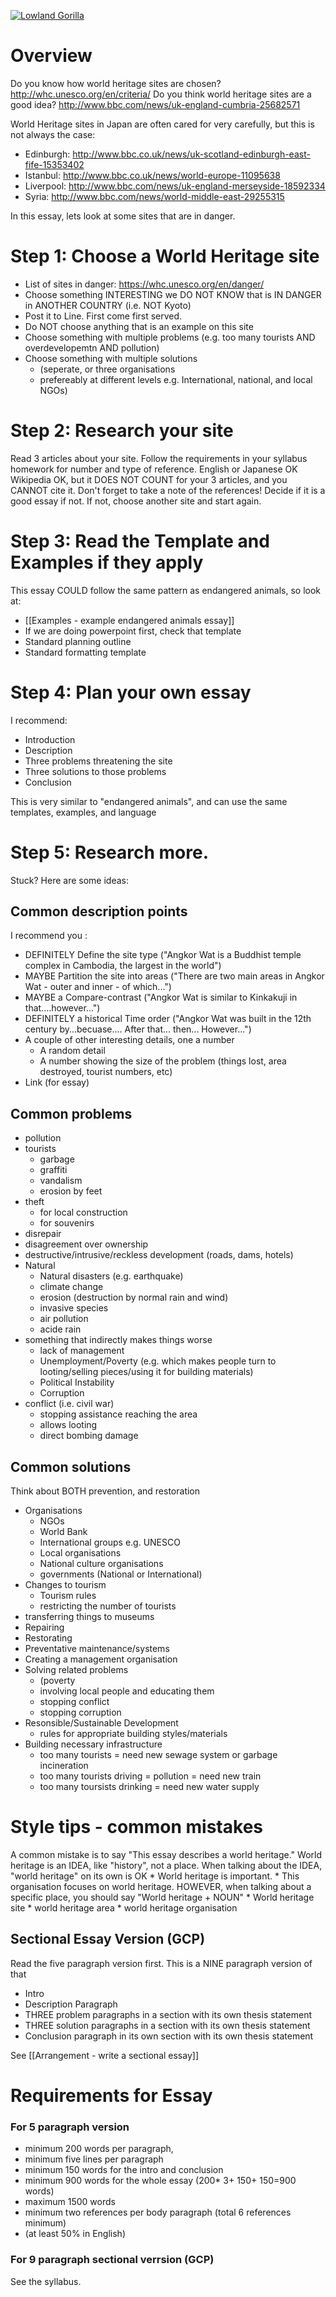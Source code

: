 <a data-flickr-embed="true"  href="https://www.flickr.com/photos/132033298@N04/24266744033/in/photolist-6ByPJY-nrWfju-hHvzaw-CYnpyv-6hw5Qm-8XKAoA-8FjMEq-rohCMs-bhwYUZ-3EJe7D-AqUWBD-npxmd1-4iuCYG-CBf8fb-jeEh2h-4jNZ8d-64q368-e2bh2N-owRfxW-ayn6Sx-8M7kMt-bsozc6-rG9Sof-qNY3Dv-6txAnH-vphQjW-4YtQe-oxnK7j-8FjNc7-h3M7NV-jbRcfY-n22sCP-9prGMa-9D3HK5-8ak2zG-7XvWZ5-nxRsGo-8FgANg-aVBLVt-bhwYBc-bhwYNV-sX4t6G-r5wkjb-8M7iBc-qqkLHp-ayn78Z-tm5x9k-8Zpq58-8MVKpC-73yPF1" title="Lowland Gorilla"><img src="https://farm2.staticflickr.com/1465/24266744033_376c38cb0d_n.jpg" alt="Lowland Gorilla"></a>

# Overview
Do you know how world heritage sites are chosen? http://whc.unesco.org/en/criteria/
Do you think world heritage sites are a good idea? http://www.bbc.com/news/uk-england-cumbria-25682571

World Heritage sites in Japan are often cared for very carefully, but this is not always the case:
* Edinburgh: http://www.bbc.co.uk/news/uk-scotland-edinburgh-east-fife-15353402
* Istanbul: http://www.bbc.co.uk/news/world-europe-11095638
* Liverpool: http://www.bbc.com/news/uk-england-merseyside-18592334
* Syria: http://www.bbc.com/news/world-middle-east-29255315

In this essay, lets look at some sites that are in danger. 

# Step 1: Choose a World Heritage site
* List of sites in danger: https://whc.unesco.org/en/danger/
* Choose something INTERESTING we DO NOT KNOW that is IN DANGER in ANOTHER COUNTRY (i.e. NOT Kyoto)
* Post it to Line. First come first served.
* Do NOT choose anything that is an example on this site
* Choose something with multiple problems (e.g. too many tourists AND overdevelopemtn AND pollution)
* Choose something with multiple solutions 
    * (seperate, or three organisations
    * prefereably at different levels e.g. International, national, and local NGOs)

# Step 2: Research your site
Read 3 articles about your site. 
Follow the requirements in your syllabus homework for number and type of reference. 
English or Japanese OK
Wikipedia OK, but it DOES NOT COUNT for your 3 articles, and you CANNOT cite it. 
<red>Don't forget to take a note of the references!</red>
Decide if it is a good essay if not. If not, choose another site and start again. 

# Step 3: Read the Template and Examples if they apply
This essay COULD follow the same pattern as endangered animals, so look at:
* [[Examples - example endangered animals essay]]
* If we are doing powerpoint first, check that template
* Standard planning outline
* Standard formatting template

# Step 4: Plan your own essay
I recommend:
+ Introduction
+ Description
+ Three problems threatening the site
+ Three solutions to those problems
+ Conclusion

This is very similar to "endangered animals", and can use the same templates, examples, and language

# Step 5: Research more. 
Stuck? Here are some ideas:

## Common description points
I recommend you :
* DEFINITELY Define the site type ("Angkor Wat is a Buddhist temple complex in Cambodia, the largest in the world")
* MAYBE Partition the site into areas ("There are two main areas in Angkor Wat - outer and inner - of which...")
* MAYBE a Compare-contrast ("Angkor Wat is similar to Kinkakuji in that....however...")
* DEFINITELY a historical Time order ("Angkor Wat was built in the 12th century by...becuase.... After that... then... However...")
* A couple of other interesting details, one a number
    * A random detail
    * A number showing the size of the problem (things lost, area destroyed, tourist numbers, etc)
* Link (for essay)

## Common problems
* pollution
* tourists
    * garbage
    * graffiti
    * vandalism
    * erosion by feet
* theft 
    * for local construction
    * for souvenirs
* disrepair 
* disagreement over ownership
* destructive/intrusive/reckless development (roads, dams, hotels)
* Natural 
    * Natural disasters (e.g. earthquake)
    * climate change
    * erosion (destruction by normal rain and wind)
    * invasive species
    * air pollution
    * acide rain
* something that indirectly makes things worse
    * lack of management
    * Unemployment/Poverty (e.g. which makes people turn to looting/selling pieces/using it for building materials)
    * Political Instability
    * Corruption
* conflict (i.e. civil war) 
    * stopping assistance reaching the area
    * allows looting
    * direct bombing damage


## Common solutions
Think about BOTH prevention, and restoration
* Organisations
    * NGOs
    * World Bank
    * International groups e.g. UNESCO
    * Local organisations
    * National culture organisations 
    * governments (National or International)
* Changes to tourism
    * Tourism rules
    * restricting the number of tourists
* transferring things to museums
* Repairing
* Restorating
* Preventative maintenance/systems
* Creating a management organisation
* Solving related problems 
    * (poverty
    * involving local people and educating them
    * stopping conflict
    * stopping corruption
* Resonsible/Sustainable Development
    * rules for appropriate building styles/materials 
* Building necessary infrastructure
    * too many tourists = need new sewage system or garbage incineration
    * too many tourists driving = pollution = need new train
    * too many toursists drinking = need new water supply



# Style tips - common mistakes
A common mistake is to say "This essay describes a world heritage."
World heritage is an IDEA, like "history", not a place.
When talking about the IDEA, "world heritage" on its own is OK
    * World heritage is important.
    * This organisation focuses on world heritage. 
HOWEVER, when talking about a specific place, you should say "World heritage +  NOUN" 
    * World heritage site
    * world heritage area
    * world heritage organisation


##  Sectional Essay Version (GCP)
Read the five paragraph version first. This is a NINE paragraph version of that
* Intro
* Description Paragraph
* THREE problem paragraphs in a section with its own thesis statement
* THREE solution paragraphs in a section with its own thesis statement
* Conclusion paragraph in its own section with its own thesis statement

See [[Arrangement - write a sectional essay]]

# Requirements for Essay
### For 5 paragraph version
* minimum 200 words per paragraph,
* minimum five lines per paragraph
* minimum 150 words for the intro and conclusion
* minimum 900 words for the whole essay (200* 3+ 150+ 150=900 words)
* maximum 1500 words
* minimum two references per body paragraph (total 6 references minimum)
* (at least 50% in English)

### For 9 paragraph sectional verrsion (GCP)
See the syllabus.

